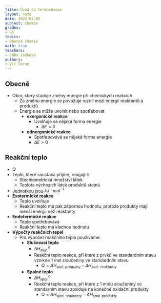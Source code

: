 ```yaml
---
title: Úvod do termochemie
layout: note
date: 2022-02-05
subject: Chemie
grades:
- G5
topics:
- Obecná chemie
math: true
teachers:
- Soňa Jašková
authors:
- Vít Černý
---
```


## Obecně
- Obor, který studuje změny energie při chemických reakcích
    - Za změnu energie se považuje rozdíl mezi energií reaktantů a produktů
    - Energie se může uvolnit nebo spotřebovat
        - __exergonické reakce__ 
            - Uvolňuje se nějaká forma energie
                - $\Delta{E}<0$
        - __ednergonické reakce__
            - Spotřebovává se nějaká forma energie
            - $\Delta{E}>0$

## Reakční teplo
- $Q$
- Teplo, které soustava příjme, reagují-li
    - Stechiometrická množství látek
    - Teplota výchozích látek produktů stejná
- Jednotkou jsou $kJ\cdot mol^{-1}$
- **Exotermické reakce**
    - Teplo uvolňuje
    - Reakční teplo má pak zápornou hodnotu, protože produkty mají menší energii než reaktanty
- **Endotermické reakce**
    - Teplo spotřebovává
    - Reakční teplo má kladnou hodnotu
- **Výpočty reakčních tepel**
    - Pro výpočet reakčního tepla používáme:
        - **Slučovací teplo**
            - $\Delta{H_{sluč.}^{o}}$
            - Reakční teplo reakce, při které z prvků ve standardním stavu vznikne 1 mol sloučeniny  ve standardním stavu
                - $Q=\Delta{H_{sluč.\ produkty}}-\Delta{H_{sluč.\ reaktanty}}$
        - **Spalné teplo**
            - $\Delta{H_{spal.}^{o}}$
            - Reakční teplo reakce, při které z 1 molu sloučeniny ve standarním stavu zoxiduje na konečné oxidační produkty
                - $Q=\Delta{H_{spal.\ reaktanty}}-\Delta{H_{spal.\ produkty}}$
